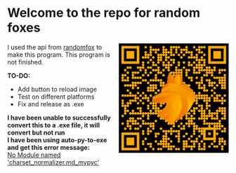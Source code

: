 # Welcome to the repo for random foxes

<img src="https://raw.githubusercontent.com/EliStillCantCode/randomfox.ca/master/QR.png" width="250" height="250" alt="QR Code to Latest Release" style="float:right">

I used the api from [randomfox](https://randomfox.ca/) to make this program.
This program is not finished.

**TO-DO:**
- Add button to reload image
- Test on different platforms
- Fix and release as .exe

**I have been unable to successfully convert this to a .exe file, it will convert but not run** <br>
**I have been using auto-py-to-exe and get this error message:** <br>
[No Module named 'charset_normalizer.md_mypyc'](https://i.imgur.com/OK8NmgM.png)
